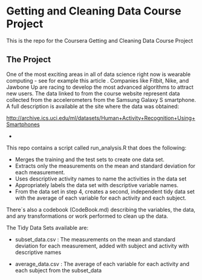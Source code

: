 # Getting and Cleaning Data Course Project

This is the repo for the Coursera Getting and Cleaning Data Course Project

## The Project 

One of the most exciting areas in all of data science right now is wearable computing - see for example this article . Companies like Fitbit, Nike, and Jawbone Up are racing to develop the most advanced algorithms to attract new users. The data linked to from the course website represent data collected from the accelerometers from the Samsung Galaxy S smartphone. A full description is available at the site where the data was obtained:

http://archive.ics.uci.edu/ml/datasets/Human+Activity+Recognition+Using+Smartphones 

-

This repo contains a script called run_analysis.R that does the following:

* Merges the training and the test sets to create one data set.
* Extracts only the measurements on the mean and standard deviation for each measurement.
* Uses descriptive activity names to name the activities in the data set
* Appropriately labels the data set with descriptive variable names.
* From the data set in step 4, creates a second, independent tidy data set with the average of each variable for each activity and each subject.

There´s also a codebook (CodeBook.md) describing the variables, the data, and any transformations or work performed to clean up the data.

The Tidy Data Sets available are:
* subset_data.csv : The measurements on the mean and standard deviation for each measurement, added with subject and activity with descriptive names

* average_data.csv : The average of each variable for each activity and each subject from the subset_data